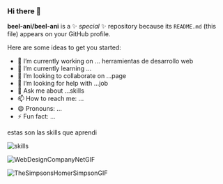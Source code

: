### Hi there 👋


**beel-ani/beel-ani** is a ✨ _special_ ✨ repository because its `README.md` (this file) appears on your GitHub profile.

Here are some ideas to get you started:

- 🔭 I’m currently working on ... herramientas de desarrollo web
- 🌱 I’m currently learning ...
- 👯 I’m looking to collaborate on ...page
- 🤔 I’m looking for help with ...job
- 💬 Ask me about ...skills
- 📫 How to reach me: ...
- 😄 Pronouns: ...
- ⚡ Fun fact: ...

estas son las skills que aprendi 

![skills](https://github.com/beel-ani/beel-ani/assets/87877432/a2bacef3-b155-48b6-a809-9429f2695377)

![WebDesignCompanyNetGIF](https://github.com/beel-ani/beel-ani/assets/87877432/968db106-55ed-4504-8462-49828eae01c0)

![TheSimpsonsHomerSimpsonGIF](https://github.com/beel-ani/beel-ani/assets/87877432/8d2d4d6e-ec06-46a2-ad6f-0ad219e0d086)

